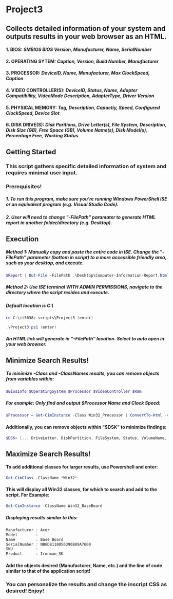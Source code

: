 # Project3
## Collects detailed information of your system and outputs results in your web browser as an HTML.
#### 1. BIOS: _SMBIOS BIOS Version, Manufacturer, Name, SerialNumber_
#### 2. OPERATING SYTEM:  _Caption, Version, Build Number, Manufacturer_
#### 3. PROCESSOR:  _DeviceID, Name, Manufacturer, Max ClockSpeed, Caption_
#### 4. VIDEO CONTROLLER(S): _DeviceID, Status, Name, Adapter Compatibility, VideoMode Description, AdapterType, Driver Version_
#### 5. PHYSICAL MEMORY: _Tag, Description, Capactiy, Speed, Configured ClockSpeed, Device Slot_ 
#### 6. DISK DRIVE(S): _Disk Paritions, Drive Letter(s), File System, Description, Disk Size (GB), Free Space (GB), Volume Name(s), Disk Model(s), Percentage Free, Working Status_

## Getting Started
### This script gathers specific detailed information of system and requires minimal user input.

### Prerequisites!
##### 1. To run this program, make sure you're running Windows PowerShell ISE or an equivalent program (e.g. Visual Studio Code). 
##### 2. User will need to change "-FilePath" paramater to generate HTML report in another folder/directory (e.g. Desktop). 

## Execution
##### Method 1: Manually copy and paste the entire code in ISE. Change the "-FilePath" parameter (bottom in script) to a more accessible friendly area, such as your desktop, and execute.
```Powershell
$Report | Out-File -FilePath .\Desktop\Computer-Information-Report.html
```
##### Method 2: Use ISE terminal WITH ADMIN PERMISSIONS, navigate to the directory where the script resides and execute.
##### Default location is C:\
```Powershell
cd C:\it3038c-scripts\Project3 (enter)
```
```Powershell
.\Project3.ps1 (enter)
```
##### An HTML link will generate in "-FilePath" location. Select to auto open in your web browser.

## Minimize Search Results!

##### To minimize -Class and -ClassNames results, you can remove objects from variables within: 
```PowerShell
$BiosInfo $OperatingSystem $Processor $VideoController $Ram 
``` 
##### For example: Only find and output $Processor Name and Clock Speed:
```PowerShell
$Processor = Get-CimInstance -Class Win32_Processor | ConvertTo-Html -As List -Property Name, MaxClockSpeed -Fragment -PreContent "<h2>Processor (CPU) Information</h2>"
```

#### Additionally, you can remove objects within "$DSK" to minimize findings:
```PowerShell
$DSK= (... DriveLetter, DiskPartition, FileSystem, Status, VolumeName, Description, DiskSizeGB, FreeSpaceGB , PercentageFree, DiskModel) 
``` 

## Maximize Search Results! 

#### To add additional classes for larger results, use Powershell and enter: 
```PowerShell
Get-CimClass -ClassName *Win32*
``` 
#### This will display all Win32 classes, for which to search and add to the script. For Example:
```PowerShell
Get-CimInstance -ClassName Win32_BaseBoard
``` 
##### Displaying results similar to this:
```PowerShell
Manufacturer : Acer
Model        :
Name         : Base Board
SerialNumber : NBGD8110056390B89A7600
SKU          :
Product      : Ironman_SK
``` 
#### Add the objects desired (Manufacturer, Name, etc.) and the line of code similar to that of the application script!

### You can personalize the results and change the inscript CSS as desired! Enjoy!


